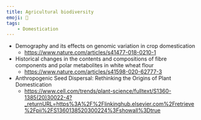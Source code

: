 ```yaml
---
title: Agricultural biodiversity
emoji: 🌳
tags:
    - Domestication
---
```


* Demography and its effects on genomic variation in crop domestication
    - https://www.nature.com/articles/s41477-018-0210-1
* Historical changes in the contents and compositions of fibre components and polar metabolites in white wheat flour
    - https://www.nature.com/articles/s41598-020-62777-3
* Anthropogenic Seed Dispersal: Rethinking the Origins of Plant Domestication
    - https://www.cell.com/trends/plant-science/fulltext/S1360-1385(20)30022-4?_returnURL=https%3A%2F%2Flinkinghub.elsevier.com%2Fretrieve%2Fpii%2FS1360138520300224%3Fshowall%3Dtrue